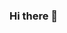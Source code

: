 ### Hi there 👋

<!--
**Sruthi-2002/Sruthi-2002** is a ✨ _special_ ✨ repository because its `README.md` (this file) appears on your GitHub profile.

Here are some ideas to get you started:

- 🔭 I’m currently working on Phishing detection with XAI techniques
- 🌱 I’m currently learning Robotic process automation and Intelligent applications
- 💬 Ask me about Frontend and Backend development 
- 📫 How to reach me: 
- 😄 Pronouns: She/Her
- ⚡ Fun fact: I'm a coffee - addict
-->
